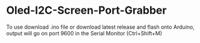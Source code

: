 # Oled-I2C-Screen-Port-Grabber
To use download .ino file or download latest release and flash onto Arduino, output will go on port 9600 in the Serial Monitor (Ctrl+Shift+M)
